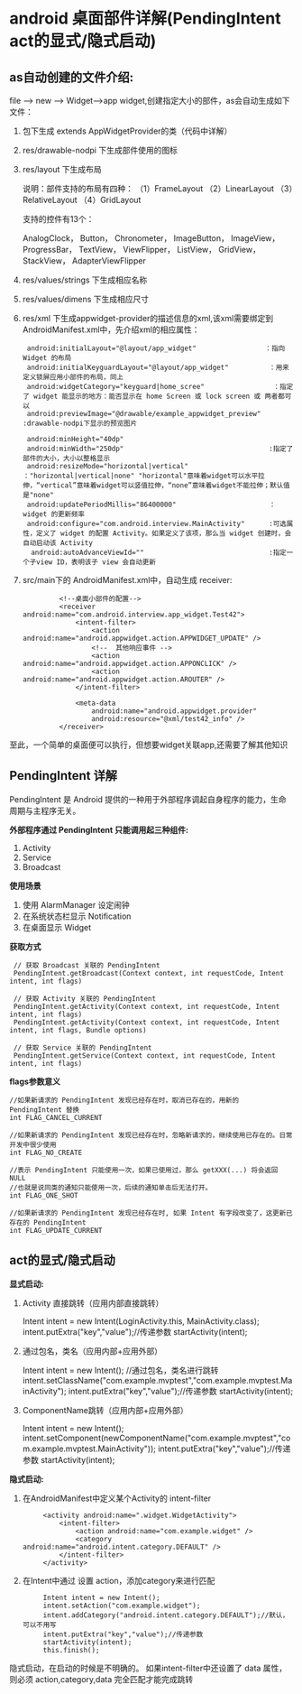 # android 桌面部件详解(PendingIntent act的显式/隐式启动)


## as自动创建的文件介绍:

file --> new --> Widget-->app widget,创建指定大小的部件，as会自动生成如下文件：

1. 包下生成 extends AppWidgetProvider的类（代码中详解）
   
2. res/drawable-nodpi 下生成部件使用的图标
3. res/layout 下生成布局
    
    
      说明：部件支持的布局有四种：
      （1）FrameLayout
      （2）LinearLayout
      （3）RelativeLayout
      （4）GridLayout
      
      支持的控件有13个：
      
      AnalogClock，
      Button，
      Chronometer，
      ImageButton，
      ImageView，
      ProgressBar，
      TextView，
      ViewFlipper，
      ListView，
      GridView，
      StackView，
      AdapterViewFlipper
          
4. res/values/strings 下生成相应名称
5. res/values/dimens 下生成相应尺寸
6. res/xml 下生成appwidget-provider的描述信息的xml,该xml需要绑定到AndroidManifest.xml中，先介绍xml的相应属性：
    
    
        android:initialLayout="@layout/app_widget"                 ：指向 Widget 的布局
        android:initialKeyguardLayout="@layout/app_widget"          ：用来定义锁屏应用小部件的布局，同上
        android:widgetCategory="keyguard|home_scree"                 ：指定了 widget 能显示的地方：能否显示在 home Screen 或 lock screen 或 两者都可以
        android:previewImage="@drawable/example_appwidget_preview"  :drawable-nodpi下显示的预览图片
        
        android:minHeight="40dp"
        android:minWidth="250dp"                                    :指定了部件的大小，大小以整格显示
        android:resizeMode="horizontal|vertical"                    ："horizontal|vertical|none" "horizontal"意味着widget可以水平拉伸，“vertical”意味着widget可以竖值拉伸，“none”意味着widget不能拉伸；默认值是"none"
        android:updatePeriodMillis="86400000"                       ： widget 的更新频率
        android:configure="com.android.interview.MainActivity"      :可选属性，定义了 widget 的配置 Activity。如果定义了该项，那么当 widget 创建时，会自动启动该 Activity
         android:autoAdvanceViewId=""                               :指定一个子view ID，表明该子 view 会自动更新

 7. src/main下的  AndroidManifest.xml中，自动生成 receiver:
 
 
                 <!--桌面小部件的配置-->
                 <receiver android:name="com.android.interview.app_widget.Test42">
                     <intent-filter>
                         <action android:name="android.appwidget.action.APPWIDGET_UPDATE" />
                         <!--  其他响应事件 -->
                         <action android:name="android.appwidget.action.APPONCLICK" />
                         <action android:name="android.appwidget.action.AROUTER" />
                     </intent-filter>
         
                     <meta-data
                         android:name="android.appwidget.provider"
                         android:resource="@xml/test42_info" />
                 </receiver>       
                
        
 至此，一个简单的桌面便可以执行，但想要widget关联app,还需要了解其他知识
 
 ## PendingIntent 详解
 PendingIntent 是 Android 提供的一种用于外部程序调起自身程序的能力，生命周期与主程序无关。
 
 **外部程序通过 PendingIntent 只能调用起三种组件:**
 
 1. Activity
 2. Service
 3. Broadcast
 
 **使用场景**
 
 1. 使用 AlarmManager 设定闹钟
 2. 在系统状态栏显示 Notification
 3. 在桌面显示 Widget
 
 **获取方式**
 
     // 获取 Broadcast 关联的 PendingIntent
     PendingIntent.getBroadcast(Context context, int requestCode, Intent intent, int flags)
      
     // 获取 Activity 关联的 PendingIntent
     PendingIntent.getActivity(Context context, int requestCode, Intent intent, int flags)
     PendingIntent.getActivity(Context context, int requestCode, Intent intent, int flags, Bundle options)
      
     // 获取 Service 关联的 PendingIntent
     PendingIntent.getService(Context context, int requestCode, Intent intent, int flags)

**flags参数意义**


    //如果新请求的 PendingIntent 发现已经存在时，取消已存在的，用新的 PendingIntent 替换
    int FLAG_CANCEL_CURRENT
     
    //如果新请求的 PendingIntent 发现已经存在时，忽略新请求的，继续使用已存在的。日常开发中很少使用
    int FLAG_NO_CREATE
     
    //表示 PendingIntent 只能使用一次，如果已使用过，那么 getXXX(...) 将会返回 NULL 
    //也就是说同类的通知只能使用一次，后续的通知单击后无法打开。
    int FLAG_ONE_SHOT
     
    //如果新请求的 PendingIntent 发现已经存在时, 如果 Intent 有字段改变了，这更新已存在的 PendingIntent
    int FLAG_UPDATE_CURRENT

             
## act的显式/隐式启动

**显式启动:**

1. Activity 直接跳转（应用内部直接跳转）


    Intent intent = new Intent(LoginActivity.this, MainActivity.class);
    intent.putExtra("key","value");//传递参数
    startActivity(intent);

2. 通过包名，类名（应用内部+应用外部）

   
    Intent intent = new Intent();
    //通过包名，类名进行跳转
    intent.setClassName("com.example.mvptest","com.example.mvptest.MainActivity");
    intent.putExtra("key","value");//传递参数
    startActivity(intent);

3. ComponentName跳转（应用内部+应用外部）


    Intent intent = new Intent();
    intent.setComponent(newComponentName("com.example.mvptest","com.example.mvptest.MainActivity"));
    intent.putExtra("key","value");//传递参数
    startActivity(intent);

**隐式启动:**

1. 在AndroidManifest中定义某个Activity的 intent-filter


            <activity android:name=".widget.WidgetActivity">
                <intent-filter>
                    <action android:name="com.example.widget" />
                    <category android:name="android.intent.category.DEFAULT" />
                </intent-filter>
            </activity>

2. 在Intent中通过 设置 action，添加category来进行匹配


            Intent intent = new Intent();
            intent.setAction("com.example.widget");
            intent.addCategory("android.intent.category.DEFAULT");//默认，可以不用写
            intent.putExtra("key","value");//传递参数
            startActivity(intent);
            this.finish();

 隐式启动，在启动的时候是不明确的。 如果intent-filter中还设置了 data 属性，则必须 action,category,data 完全匹配才能完成跳转
